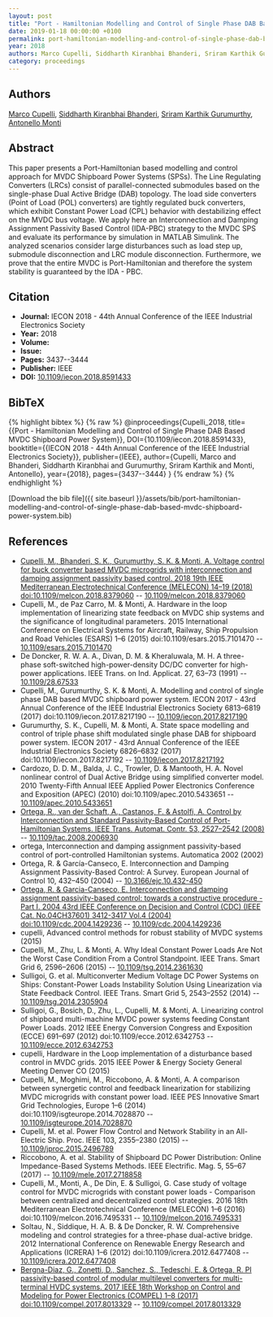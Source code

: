 ```yaml
---
layout: post
title: "Port - Hamiltonian Modelling and Control of Single Phase DAB Based MVDC Shipboard Power System"
date: 2019-01-18 00:00:00 +0100
permalink: port-hamiltonian-modelling-and-control-of-single-phase-dab-based-mvdc-shipboard-power-system
year: 2018
authors: Marco Cupelli, Siddharth Kiranbhai Bhanderi, Sriram Karthik Gurumurthy, Antonello Monti
category: proceedings
---
```

 
## Authors
[Marco Cupelli](authors/marco-cupelli), [Siddharth Kiranbhai Bhanderi](authors/siddharth-kiranbhai-bhanderi), [Sriram Karthik Gurumurthy](authors/sriram-karthik-gurumurthy), [Antonello Monti](authors/antonello-monti)
 
## Abstract
This paper presents a Port-Hamiltonian based modelling and control approach for MVDC Shipboard Power Systems (SPSs). The Line Regulating Converters (LRCs) consist of parallel-connected submodules based on the single-phase Dual Active Bridge (DAB) topology. The load side converters (Point of Load (POL) converters) are tightly regulated buck converters, which exhibit Constant Power Load (CPL) behavior with destabilizing effect on the MVDC bus voltage. We apply here an Interconnection and Damping Assignment Passivity Based Control (IDA-PBC) strategy to the MVDC SPS and evaluate its performance by simulation in MATLAB Simulink. The analyzed scenarios consider large disturbances such as load step up, submodule disconnection and LRC module disconnection. Furthermore, we prove that the entire MVDC is Port-Hamiltonian and therefore the system stability is guaranteed by the IDA - PBC.
 
## Citation
- **Journal:** IECON 2018 - 44th Annual Conference of the IEEE Industrial Electronics Society
- **Year:** 2018
- **Volume:** 
- **Issue:** 
- **Pages:** 3437--3444
- **Publisher:** IEEE
- **DOI:** [10.1109/iecon.2018.8591433](https://doi.org/10.1109/iecon.2018.8591433)
 
## BibTeX
{% highlight bibtex %}
{% raw %}
@inproceedings{Cupelli_2018,
  title={{Port - Hamiltonian Modelling and Control of Single Phase DAB Based MVDC Shipboard Power System}},
  DOI={10.1109/iecon.2018.8591433},
  booktitle={{IECON 2018 - 44th Annual Conference of the IEEE Industrial Electronics Society}},
  publisher={IEEE},
  author={Cupelli, Marco and Bhanderi, Siddharth Kiranbhai and Gurumurthy, Sriram Karthik and Monti, Antonello},
  year={2018},
  pages={3437--3444}
}
{% endraw %}
{% endhighlight %}
 
[Download the bib file]({{ site.baseurl }}/assets/bib/port-hamiltonian-modelling-and-control-of-single-phase-dab-based-mvdc-shipboard-power-system.bib)
 
## References
- [Cupelli, M., Bhanderi, S. K., Gurumurthy, S. K. & Monti, A. Voltage control for buck converter based MVDC microgrids with interconnection and damping assignment passivity based control. 2018 19th IEEE Mediterranean Electrotechnical Conference (MELECON) 14–19 (2018) doi:10.1109/melcon.2018.8379060](voltage-control-for-buck-converter-based-mvdc-microgrids-with-interconnection-and-damping-assignment-passivity-based-control) -- [10.1109/melcon.2018.8379060](https://doi.org/10.1109/melcon.2018.8379060)
- Cupelli, M., de Paz Carro, M. & Monti, A. Hardware in the loop implementation of linearizing state feedback on MVDC ship systems and the significance of longitudinal parameters. 2015 International Conference on Electrical Systems for Aircraft, Railway, Ship Propulsion and Road Vehicles (ESARS) 1–6 (2015) doi:10.1109/esars.2015.7101470 -- [10.1109/esars.2015.7101470](https://doi.org/10.1109/esars.2015.7101470)
- De Doncker, R. W. A. A., Divan, D. M. & Kheraluwala, M. H. A three-phase soft-switched high-power-density DC/DC converter for high-power applications. IEEE Trans. on Ind. Applicat. 27, 63–73 (1991) -- [10.1109/28.67533](https://doi.org/10.1109/28.67533)
- Cupelli, M., Gurumurthy, S. K. & Monti, A. Modelling and control of single phase DAB based MVDC shipboard power system. IECON 2017 - 43rd Annual Conference of the IEEE Industrial Electronics Society 6813–6819 (2017) doi:10.1109/iecon.2017.8217190 -- [10.1109/iecon.2017.8217190](https://doi.org/10.1109/iecon.2017.8217190)
- Gurumurthy, S. K., Cupelli, M. & Monti, A. State space modelling and control of triple phase shift modulated single phase DAB for shipboard power system. IECON 2017 - 43rd Annual Conference of the IEEE Industrial Electronics Society 6826–6832 (2017) doi:10.1109/iecon.2017.8217192 -- [10.1109/iecon.2017.8217192](https://doi.org/10.1109/iecon.2017.8217192)
- Cardozo, D. D. M., Balda, J. C., Trowler, D. & Mantooth, H. A. Novel nonlinear control of Dual Active Bridge using simplified converter model. 2010 Twenty-Fifth Annual IEEE Applied Power Electronics Conference and Exposition (APEC) (2010) doi:10.1109/apec.2010.5433651 -- [10.1109/apec.2010.5433651](https://doi.org/10.1109/apec.2010.5433651)
- [Ortega, R., van der Schaft, A., Castanos, F. & Astolfi, A. Control by Interconnection and Standard Passivity-Based Control of Port-Hamiltonian Systems. IEEE Trans. Automat. Contr. 53, 2527–2542 (2008)](control-by-interconnection-and-standard-passivity-based-control-of-port-hamiltonian-systems) -- [10.1109/tac.2008.2006930](https://doi.org/10.1109/tac.2008.2006930)
- ortega, Interconnection and damping assignment passivity-based control of port-controlled Hamiltonian systems. Automatica 2002 (2002)
- Ortega, R. & García-Canseco, E. Interconnection and Damping Assignment Passivity-Based Control: A Survey. European Journal of Control 10, 432–450 (2004) -- [10.3166/ejc.10.432-450](https://doi.org/10.3166/ejc.10.432-450)
- [Ortega, R. & Garcia-Canseco, E. Interconnection and damping assignment passivity-based control: towards a constructive procedure - Part I. 2004 43rd IEEE Conference on Decision and Control (CDC) (IEEE Cat. No.04CH37601) 3412-3417 Vol.4 (2004) doi:10.1109/cdc.2004.1429236](interconnection-and-damping-assignment-passivity-based-control-towards-a-constructive-procedure-part-i) -- [10.1109/cdc.2004.1429236](https://doi.org/10.1109/cdc.2004.1429236)
- cupelli, Advanced control methods for robust stability of MVDC systems (2015)
- Cupelli, M., Zhu, L. & Monti, A. Why Ideal Constant Power Loads Are Not the Worst Case Condition From a Control Standpoint. IEEE Trans. Smart Grid 6, 2596–2606 (2015) -- [10.1109/tsg.2014.2361630](https://doi.org/10.1109/tsg.2014.2361630)
- Sulligoi, G. et al. Multiconverter Medium Voltage DC Power Systems on Ships: Constant-Power Loads Instability Solution Using Linearization via State Feedback Control. IEEE Trans. Smart Grid 5, 2543–2552 (2014) -- [10.1109/tsg.2014.2305904](https://doi.org/10.1109/tsg.2014.2305904)
- Sulligoi, G., Bosich, D., Zhu, L., Cupelli, M. & Monti, A. Linearizing control of shipboard multi-machine MVDC power systems feeding Constant Power Loads. 2012 IEEE Energy Conversion Congress and Exposition (ECCE) 691–697 (2012) doi:10.1109/ecce.2012.6342753 -- [10.1109/ecce.2012.6342753](https://doi.org/10.1109/ecce.2012.6342753)
- cupelli, Hardware in the Loop implementation of a disturbance based control in MVDC grids. 2015 IEEE Power & Energy Society General Meeting Denver CO (2015)
- Cupelli, M., Moghimi, M., Riccobono, A. & Monti, A. A comparison between synergetic control and feedback linearization for stabilizing MVDC microgrids with constant power load. IEEE PES Innovative Smart Grid Technologies, Europe 1–6 (2014) doi:10.1109/isgteurope.2014.7028870 -- [10.1109/isgteurope.2014.7028870](https://doi.org/10.1109/isgteurope.2014.7028870)
- Cupelli, M. et al. Power Flow Control and Network Stability in an All-Electric Ship. Proc. IEEE 103, 2355–2380 (2015) -- [10.1109/jproc.2015.2496789](https://doi.org/10.1109/jproc.2015.2496789)
- Riccobono, A. et al. Stability of Shipboard DC Power Distribution: Online Impedance-Based Systems Methods. IEEE Electrific. Mag. 5, 55–67 (2017) -- [10.1109/mele.2017.2718858](https://doi.org/10.1109/mele.2017.2718858)
- Cupelli, M., Monti, A., De Din, E. & Sulligoi, G. Case study of voltage control for MVDC microgrids with constant power loads - Comparison between centralized and decentralized control strategies. 2016 18th Mediterranean Electrotechnical Conference (MELECON) 1–6 (2016) doi:10.1109/melcon.2016.7495331 -- [10.1109/melcon.2016.7495331](https://doi.org/10.1109/melcon.2016.7495331)
- Soltau, N., Siddique, H. A. B. & De Doncker, R. W. Comprehensive modeling and control strategies for a three-phase dual-active bridge. 2012 International Conference on Renewable Energy Research and Applications (ICRERA) 1–6 (2012) doi:10.1109/icrera.2012.6477408 -- [10.1109/icrera.2012.6477408](https://doi.org/10.1109/icrera.2012.6477408)
- [Bergna-Diaz, G., Zonetti, D., Sanchez, S., Tedeschi, E. & Ortega, R. PI passivity-based control of modular multilevel converters for multi-terminal HVDC systems. 2017 IEEE 18th Workshop on Control and Modeling for Power Electronics (COMPEL) 1–8 (2017) doi:10.1109/compel.2017.8013329](pi-passivity-based-control-of-modular-multilevel-converters-for-multi-terminal-hvdc-systems) -- [10.1109/compel.2017.8013329](https://doi.org/10.1109/compel.2017.8013329)

